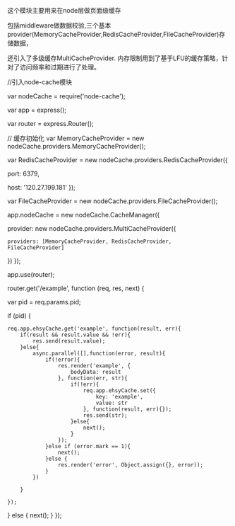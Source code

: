 这个模块主要用来在node层做页面级缓存

包括middleware做数据校验,三个基本provider(MemoryCacheProvider,RedisCacheProvider,FileCacheProvider)存储数据，

还引入了多级缓存MultiCacheProvider. 内存限制用到了基于LFU的缓存策略，针对了访问频率和过期进行了处理。

//引入node-cache模块

var nodeCache = require('node-cache');

var app = express();

var router = express.Router();

// 缓存初始化 var MemoryCacheProvider = new nodeCache.providers.MemoryCacheProvider();

var RedisCacheProvider = new nodeCache.providers.RedisCacheProvider({

port: 6379,

host: '120.27.199.181'
});

var FileCacheProvider = new nodeCache.providers.FileCacheProvider();

app.nodeCache = new nodeCache.CacheManager({

provider: new nodeCache.providers.MultiCacheProvider({

    providers: [MemoryCacheProvider, RedisCacheProvider, FileCacheProvider]
    
})
});

app.use(router);

router.get('/example', function (req, res, next) {

var pid = req.params.pid;

if (pid) {

	req.app.ehsyCache.get('example', function(result, err){
		if(result && result.value && !err){
			res.send(result.value);
		}else{
			async.parallel([],function(error, result){
				if(!error){
					res.render('example', {
						bodyData: result
					}, function(err, str){
						if(!err){
							req.app.ehsyCache.set({
								key: 'example',
								value: str
							}, function(result, err){});
							res.send(str);
						}else{
							next();
						}
					});
				}else if (error.mark == 1){
					next();
				}else {
					res.render('error', Object.assign({}, error));
				}
			})

		}

	});
	
} else {
	next();
}
});
